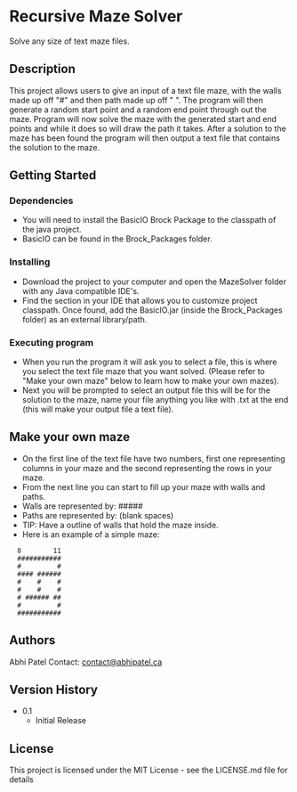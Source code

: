 # Recursive Maze Solver

Solve any size of text maze files.

## Description

This project allows users to give an input of a text file maze, with the walls made up off "#" and then path made up off " ". The program will then generate a random start point and a random end point through out the maze. Program will now solve the maze with the generated start and end points and while it does so will draw the path it takes. After a solution to the maze has been found the program will then output a text file that contains the solution to the maze. 

## Getting Started

### Dependencies

* You will need to install the BasicIO Brock Package to the classpath of the java project. 
* BasicIO can be found in the Brock_Packages folder. 

### Installing

* Download the project to your computer and open the MazeSolver folder with any Java compatible IDE's.
* Find the section in your IDE that allows you to customize project classpath. Once found, add the BasicIO.jar (inside the Brock_Packages folder) as an external library/path. 

### Executing program

* When you run the program it will ask you to select a file, this is where you select the text file maze that you want solved. (Please refer to "Make your own maze"
below to learn how to make your own mazes). 
* Next you will be prompted to select an output file this will be for the solution to the maze, name your file anything you like with .txt at the end (this will make your output file a text file). 

## Make your own maze

* On the first line of the text file have two numbers, first one representing columns in your maze and the second representing the rows in your maze.
* From the next line you can start to fill up your maze with walls and paths. 
* Walls are represented by: #####
* Paths are represented by:      (blank spaces)
* TIP: Have a outline of walls that hold the maze inside. 
* Here is an example of a simple maze:
```
  8 	   11
  ###########
  #         #
  #### ######
  #    #    #
  #    #    #
  # ###### ##
  #         #
  ###########
```

## Authors

Abhi Patel
Contact: contact@abhipatel.ca

## Version History

* 0.1
    * Initial Release

## License

This project is licensed under the MIT License - see the LICENSE.md file for details


